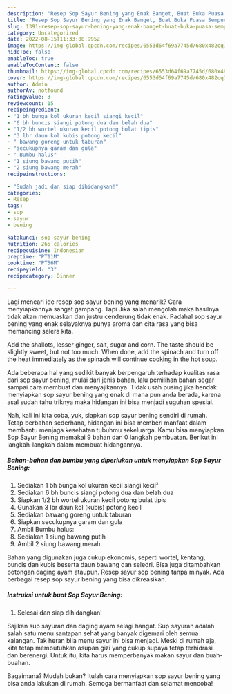 ```yaml
---
description: "Resep Sop Sayur Bening yang Enak Banget, Buat Buka Puasa Sempurna"
title: "Resep Sop Sayur Bening yang Enak Banget, Buat Buka Puasa Sempurna"
slug: 1391-resep-sop-sayur-bening-yang-enak-banget-buat-buka-puasa-sempurna
category: Uncategorized
date: 2022-08-15T11:33:08.995Z
image: https://img-global.cpcdn.com/recipes/6553d64f69a7745d/680x482cq70/sop-sayur-bening-foto-resep-utama.jpg
hideToc: false
enableToc: true
enableTocContent: false
thumbnail: https://img-global.cpcdn.com/recipes/6553d64f69a7745d/680x482cq70/sop-sayur-bening-foto-resep-utama.jpg
cover: https://img-global.cpcdn.com/recipes/6553d64f69a7745d/680x482cq70/sop-sayur-bening-foto-resep-utama.jpg
author: Admin
authorAv: notfound
ratingvalue: 3
reviewcount: 15
recipeingredient:
- "1 bh bunga kol ukuran kecil siangi kecil"
- "6 bh buncis siangi potong dua dan belah dua"
- "1/2 bh wortel ukuran kecil potong bulat tipis"
- "3 lbr daun kol kubis potong kecil"
- " bawang goreng untuk taburan"
- "secukupnya garam dan gula"
- " Bumbu halus"
- "1 siung bawang putih"
- "2 siung bawang merah"
recipeinstructions:

- "Sudah jadi dan siap dihidangkan!"
categories:
- Resep
tags:
- sop
- sayur
- bening

katakunci: sop sayur bening 
nutrition: 265 calories
recipecuisine: Indonesian
preptime: "PT11M"
cooktime: "PT56M"
recipeyield: "3"
recipecategory: Dinner

---
```



Lagi mencari ide resep sop sayur bening yang menarik? Cara menyiapkannya sangat gampang. Tapi Jika salah mengolah maka hasilnya tidak akan memuaskan dan justru cenderung tidak enak. Padahal sop sayur bening yang enak selayaknya punya aroma dan cita rasa yang bisa memancing selera kita.


Add the shallots, lesser ginger, salt, sugar and corn. The taste should be slightly sweet, but not too much. When done, add the spinach and turn off the heat immediately as the spinach will continue cooking in the hot soup.

Ada beberapa hal yang sedikit banyak berpengaruh terhadap kualitas rasa dari sop sayur bening, mulai dari jenis bahan, lalu pemilihan bahan segar sampai cara membuat dan menyajikannya. Tidak usah pusing jika hendak menyiapkan sop sayur bening yang enak di mana pun anda berada, karena asal sudah tahu triknya maka hidangan ini bisa menjadi suguhan spesial.


Nah, kali ini kita coba, yuk, siapkan sop sayur bening sendiri di rumah. Tetap berbahan sederhana, hidangan ini bisa memberi manfaat dalam membantu menjaga kesehatan tubuhmu sekeluarga. Kamu bisa menyiapkan Sop Sayur Bening memakai 9 bahan dan 0 langkah pembuatan. Berikut ini langkah-langkah dalam membuat hidangannya.

<!--inarticleads1-->

##### Bahan-bahan dan bumbu yang diperlukan untuk menyiapkan Sop Sayur Bening:

1. Sediakan 1 bh bunga kol ukuran kecil siangi kecil²
1. Sediakan 6 bh buncis siangi potong dua dan belah dua
1. Siapkan 1/2 bh wortel ukuran kecil potong bulat tipis
1. Gunakan 3 lbr daun kol (kubis) potong kecil
1. Sediakan  bawang goreng untuk taburan
1. Siapkan secukupnya garam dan gula
1. Ambil  Bumbu halus:
1. Sediakan 1 siung bawang putih
1. Ambil 2 siung bawang merah


Bahan yang digunakan juga cukup ekonomis, seperti wortel, kentang, buncis dan kubis beserta daun bawang dan seledri. Bisa juga ditambahkan potongan daging ayam ataupun. Resep sayur sop bening tanpa minyak. Ada berbagai resep sop sayur bening yang bisa dikreasikan. 

<!--inarticleads2-->

##### Instruksi untuk buat Sop Sayur Bening:


1. Selesai dan siap dihidangkan!

Sajikan sup sayuran dan daging ayam selagi hangat. Sup sayuran adalah salah satu menu santapan sehat yang banyak digemari oleh semua kalangan. Tak heran bila menu sayur ini bisa menjadi. Meski di rumah aja, kita tetap membutuhkan asupan gizi yang cukup supaya tetap terhidrasi dan berenergi. Untuk itu, kita harus memperbanyak makan sayur dan buah-buahan. 

Bagaimana? Mudah bukan? Itulah cara menyiapkan sop sayur bening yang bisa anda lakukan di rumah. Semoga bermanfaat dan selamat mencoba!
